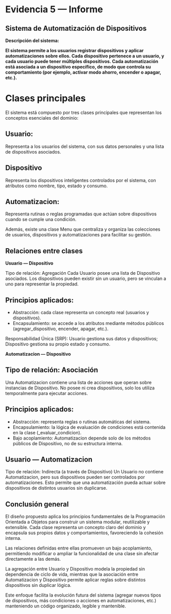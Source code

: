 # Evidencia 5 — Informe

## Sistema de Automatización de Dispositivos

**Descripción del sistema:**

**El sistema permite a los usuarios registrar dispositivos y aplicar automatizaciones sobre ellos.
Cada dispositivo pertenece a un usuario, y cada usuario puede tener múltiples dispositivos.
Cada automatización está asociada a un dispositivo específico, de modo que controla su 
comportamiento (por ejemplo, activar modo ahorro, encender o apagar, etc.).**
 
# Clases principales
El sistema está compuesto por tres clases principales que representan los conceptos esenciales del 
dominio:
## Usuario:
Representa a los usuarios del sistema, con sus datos personales y una lista de dispositivos 
asociados.

## Dispositivo
Representa los dispositivos inteligentes controlados por el sistema, con atributos como 
nombre, tipo, estado y consumo.

## Automatizacion: 
Representa rutinas o reglas programadas que actúan sobre dispositivos cuando se cumple una condición.

Además, existe una clase Menu que centraliza y organiza las colecciones de usuarios, dispositivos y 
automatizaciones para facilitar su gestión.

## Relaciones entre clases

**Usuario — Dispositivo**

Tipo de relación: Agregación
Cada Usuario posee una lista de Dispositivo asociados.
Los dispositivos pueden existir sin un usuario, pero se vinculan a uno para representar la propiedad.

## Principios aplicados:

* Abstracción: cada clase representa un concepto real (usuarios y dispositivos).
* Encapsulamiento: se accede a los atributos mediante métodos públicos (agregar_dispositivo, encender, apagar, etc.).

Responsabilidad Única (SRP): Usuario gestiona sus datos y dispositivos; Dispositivo gestiona su propio estado y consumo.

**Automatizacion — Dispositivo**

## Tipo de relación: Asociación
Una Automatizacion contiene una lista de acciones que operan sobre instancias de Dispositivo.
No posee ni crea dispositivos, solo los utiliza temporalmente para ejecutar acciones.

## Principios aplicados:
* Abstracción: representa reglas o rutinas automáticas del sistema.
* Encapsulamiento: la lógica de evaluación de condiciones está contenida en la clase (_evaluar_condicion).
* Bajo acoplamiento: Automatizacion depende solo de los métodos públicos de Dispositivo, no de su estructura interna.

## Usuario — Automatizacion
Tipo de relación: Indirecta (a través de Dispositivo)
Un Usuario no contiene Automatizacion, pero sus dispositivos pueden ser controlados por automatizaciones.
Esto permite que una automatización pueda actuar sobre dispositivos de distintos usuarios sin duplicarse.

## Conclusión general
El diseño propuesto aplica los principios fundamentales de la Programación Orientada a Objetos para construir un sistema modular, reutilizable y extensible.
Cada clase representa un concepto claro del dominio y encapsula sus propios datos y comportamientos, favoreciendo la cohesión interna.

Las relaciones definidas entre ellas promueven un bajo acoplamiento, permitiendo modificar o ampliar la funcionalidad de una clase sin afectar directamente a las demás.

La agregación entre Usuario y Dispositivo modela la propiedad sin dependencia de ciclo de vida, mientras que la asociación entre Automatizacion y Dispositivo permite aplicar reglas sobre distintos 
dispositivos sin duplicar lógica.

Este enfoque facilita la evolución futura del sistema (agregar nuevos tipos de dispositivos, más 
condiciones o acciones en automatizaciones, etc.) manteniendo un código organizado, legible y 
mantenible.
